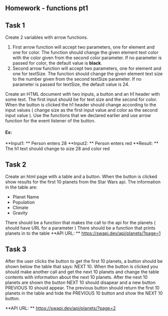 ## Homework - functions pt1

## Task 1

Create 2 variables with arrow functions.

1. First arrow function will accept two parameters, one for element and one for color. The function should change the
   given element text color with the color given from the second color parameter. If no parameter is passed for color,
   the default value is **black**.
2. Second arrow function will accept two parameters, one for element and one for textSize. The function should change
   the given element text size to the number given from the second textSize parameter. If no parameter is passed for
   textSize, the default value is 24.

Create an HTML document with two inputs, a button and an h1 header with some text. The first input should be for text
size and the second for color. When the button is clicked the h1 header should change according to the input values (
change size as the first input value and color as the second input value ). Use the functions that we declared earlier
and use arrow function for the event listener of the button.

#### Ex:

**Input1: ** Person enters 28
**Input2: ** Person enters red
**Result: ** The h1 text should change to size 28 and color red

## Task 2

Create an html page with a table and a button. When the button is clicked show results for the first 10 planets from the
Star Wars api. The information in the table are:

- Planet Name
- Population
- Climate
- Gravity

There should be a function that makes the call to the api for the planets ( should have URL for a parameter )
There should be a function that prints planets in to the table
**API URL: ** https://swapi.dev/api/planets/?page=1

## Task 3

After the user clicks the button to get the first 10 planets, a button should be shown below the table that says: NEXT 10. When the button is clicked you should make another call and get the next 10 planets and change the table contents
with information about the next 10 planets. After the next 10 planets are shown the button NEXT 10 should disapear and a
new button PREVIOUS 10 should appear. The previous button should return the first 10 planets in the table and hide the
PREVIOUS 10 button and show the NEXT 10 button.

**API URL: ** https://swapi.dev/api/planets/?page=2
